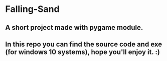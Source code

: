 # Falling-Sand

## A short project made with pygame module.
## In this repo you can find the source code and exe (for windows 10 systems), hope you'll enjoy it. :)
